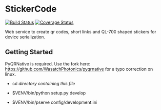 # StickerCode
[![Build Status](https://travis-ci.org/WasatchPhotonics/StickerCode.svg?branch=master)](https://travis-ci.org/WasatchPhotonics/StickerCode) [![Coverage Status](https://coveralls.io/repos/WasatchPhotonics/StickerCode/badge.svg?branch=master&service=github)](https://coveralls.io/github/WasatchPhotonics/StickerCode?branch=master)

Web service to create qr codes, short links and QL-700 shaped stickers
for device serialization.

Getting Started
---------------

PyQRNative is required. Use the fork here:
https://github.com/WasatchPhotonics/pyqrnative for a typo correction on
linux.

- cd _directory containing this file_

- $VENV/bin/python setup.py develop

- $VENV/bin/pserve config/development.ini

